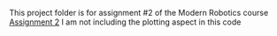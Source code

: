This project folder is for assignment #2 of the Modern Robotics course
[Assignment 2](https://hades.mech.northwestern.edu/images/2/20/ME449-asst2-2023.pdf)
I am not including the plotting aspect in this code
